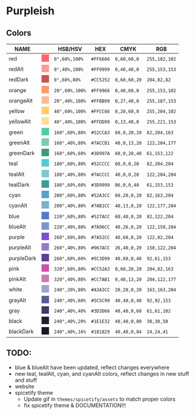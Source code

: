 # Purpleish

## Colors

|  NAME        |                                      |  HSB/HSV         |  HEX        |  CMYK          |  RGB            |
|--------------|--------------------------------------|------------------|-------------|----------------|-----------------|
|  red         |![img](./assets/colors/red.png)       |  `0°,60%,100%`   |  `#FF6666`  |  `0,60,60,0`   |  `255,102,102`  |
|  redAlt      |![img](./assets/colors/redAlt.png)    |  `0°,40%,100%`   |  `#FF9999`  |  `0,40,40,0`   |  `255,153,153`  |
|  redDark     |![img](./assets/colors/redDark.png)   |  `0°,60%,80%`    |  `#CC5252`  |  `0,60,60,20`  |  `204,82,82`    |
|  orange      |![img](./assets/colors/orange.png)    |  `20°,60%,100%`  |  `#FF9966`  |  `0,40,60,0`   |  `255,153,102`  |
|  orangeAlt   |![img](./assets/colors/orangeAlt.png) |  `20°,40%,100%`  |  `#FFBB99`  |  `0,27,40,0`   |  `255,187,153`  |
|  yellow      |![img](./assets/colors/yellow.png)    |  `40°,60%,100%`  |  `#FFCC66`  |  `0,20,60,0`   |  `255,204,102`  |
|  yellowAlt   |![img](./assets/colors/yellowAlt.png) |  `40°,40%,100%`  |  `#FFDD99`  |  `0,13,40,0`   |  `255,221,153`  |
|  green       |![img](./assets/colors/green.png)     |  `160°,60%,80%`  |  `#52CCA3`  |  `60,0,20,20`  |  `82,204,163`   |
|  greenAlt    |![img](./assets/colors/greenAlt.png)  |  `160°,40%,80%`  |  `#7ACCB1`  |  `40,0,13,20`  |  `122,204,177`  |
|  greenDark   |![img](./assets/colors/greenDark.png) |  `160°,60%,60%`  |  `#3D997A`  |  `60,0,20,40`  |  `61,153,122`   |
|  teal        |![img](./assets/colors/teal.png)      |  `180°,60%,80%`  |  `#52CCCC`  |  `60,0,0,20`   |  `82,204,204`   |
|  tealAlt     |![img](./assets/colors/tealAlt.png)   |  `180°,40%,80%`  |  `#7ACCCC`  |  `40,0,0,20`   |  `122,204,204`  |
|  tealDark    |![img](./assets/colors/tealDark.png)  |  `180°,60%,60%`  |  `#3D9999`  |  `06,0,0,40`   |  `61,153,153`   |
|  cyan        |![img](./assets/colors/cyan.png)      |  `200°,60%,80%`  |  `#52A3CC`  |  `60,20,0,20`  |  `82,163,204`   |
|  cyanAlt     |![img](./assets/colors/cyanAlt.png)   |  `200°,40%,80%`  |  `#7AB1CC`  |  `40,13,0,20`  |  `122,177,204`  |
|  blue        |![img](./assets/colors/blue.png)      |  `220°,60%,80%`  |  `#527ACC`  |  `60,40,0,20`  |  `82,122,204`   |
|  blueAlt     |![img](./assets/colors/blueAlt.png)   |  `220°,40%,80%`  |  `#7A96CC`  |  `40,26,0,20`  |  `122,150,204`  |
|  purple      |![img](./assets/colors/purple.png)    |  `260°,60%,80%`  |  `#7A52CC`  |  `40,60,0,20`  |  `122,82,204`   |
|  purpleAlt   |![img](./assets/colors/purpleAlt.png) |  `260°,40%,80%`  |  `#967ACC`  |  `26,40,0,20`  |  `150,122,204`  |
|  purpleDark  |![img](./assets/colors/purpleDark.png)|  `260°,60%,60%`  |  `#5C3D99`  |  `40,60,0,40`  |  `92,61,153`    |
|  pink        |![img](./assets/colors/pink.png)      |  `320°,60%,80%`  |  `#CC52A3`  |  `0,60,20,20`  |  `204,82,163`   |
|  pinkAlt     |![img](./assets/colors/pinkAlt.png)   |  `320°,40%,80%`  |  `#CC7AB1`  |  `0,40,13,20`  |  `204,122,177`  |
|  white       |![img](./assets/colors/white.png)     |  `240°,20%,80%`  |  `#A3A3CC`  |  `20,20,0,20`  |  `163,163,204`  |
|  grayAlt     |![img](./assets/colors/grayAlt.png)   |  `240°,40%,60%`  |  `#5C5C99`  |  `40,40,0,40`  |  `92,92,153`    |
|  gray        |![img](./assets/colors/gray.png)      |  `240°,40%,40%`  |  `#3D3D66`  |  `40,40,0,60`  |  `61,61,102`    |
|  black       |![img](./assets/colors/black.png)     |  `240°,40%,20%`  |  `#1E1E32`  |  `40,40,0,80`  |  `30,30,50`     |
|  blackDark   |![img](./assets/colors/blackDark.png) |  `240°,40%,16%`  |  `#181829`  |  `40,40,0,84`  |  `24,24,41`     |

## TODO:

- blue & blueAlt have been updated, reflect changes everywhere
- new teal, tealAlt, cyan, and cyanAlt colors, reflect changes in new stuff and stuff
- website
- spicetify theme
    - Update gif in `themes/spicetify/assets` to match proper colors
    - fix spicetify theme & DOCUMENTATION!!!

